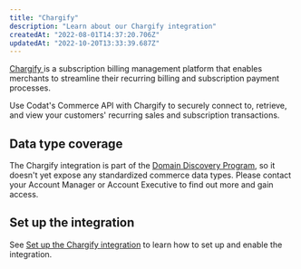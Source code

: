 ```yaml
---
title: "Chargify"
description: "Learn about our Chargify integration"
createdAt: "2022-08-01T14:37:20.706Z"
updatedAt: "2022-10-20T13:33:39.687Z"
---
```


<a className="external" href="https://www.chargify.com/" target="_blank">
  Chargify
</a> is a subscription billing management platform that enables merchants to streamline
their recurring billing and subscription payment processes.

Use Codat's Commerce API with Chargify to securely connect to, retrieve, and view your customers' recurring sales and subscription transactions.

## Data type coverage

The Chargify integration is part of the [Domain Discovery Program](https://docs.codat.io/docs/domain-discovery-program), so it doesn't yet expose any standardized commerce data types. Please contact your Account Manager or Account Executive to find out more and gain access.

## Set up the integration

See [Set up the Chargify integration](https://docs.codat.io/docs/commerce-chargify-setup) to learn how to set up and enable the integration.
